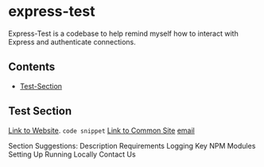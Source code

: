 # express-test
Express-Test is a codebase to help remind myself how to interact with Express and authenticate connections.

## Contents
 - [Test-Section](#test-section)

## Test Section
[Link to Website](https://www.google.com).
`code snippet`
[Link to Common Site][commonsite]
[email](mailto:first-last@hotmail.com)

Section Suggestions:
Description
Requirements
Logging
Key NPM Modules
Setting Up
Running Locally
Contact Us

[commonsite]:https://www.hotmail.com